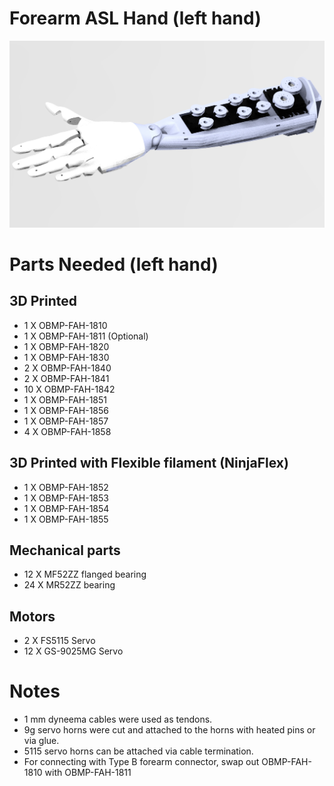 # Forearm ASL Hand (left hand)

<img src="https://raw.githubusercontent.com/newdexterity/Open-Biomanual-Manipulation-System/master/images/readme/obmp-fah-1800.jpg" width="800">

# Parts Needed (left hand)
## 3D Printed

* 1 X OBMP-FAH-1810
* 1 X OBMP-FAH-1811 (Optional)
* 1 X OBMP-FAH-1820
* 1 X OBMP-FAH-1830
* 2 X OBMP-FAH-1840
* 2 X OBMP-FAH-1841
* 10 X OBMP-FAH-1842
* 1 X OBMP-FAH-1851
* 1 X OBMP-FAH-1856
* 1 X OBMP-FAH-1857
* 4 X OBMP-FAH-1858

## 3D Printed with Flexible filament (NinjaFlex)

* 1 X OBMP-FAH-1852
* 1 X OBMP-FAH-1853
* 1 X OBMP-FAH-1854
* 1 X OBMP-FAH-1855
  
## Mechanical parts

* 12 X MF52ZZ flanged bearing
* 24 X MR52ZZ bearing

## Motors

* 2 X FS5115 Servo
* 12 X GS-9025MG Servo

# Notes

* 1 mm dyneema cables were used as tendons.
* 9g servo horns were cut and attached to the horns with heated pins or via glue.
* 5115 servo horns can be attached via cable termination.
* For connecting with Type B forearm connector, swap out OBMP-FAH-1810 with OBMP-FAH-1811
